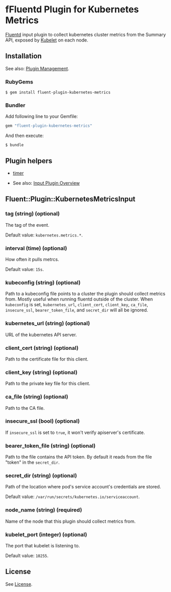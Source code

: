 # fFluentd Plugin for Kubernetes Metrics

[Fluentd](https://fluentd.org/) input plugin to collect kubernetes cluster metrics from the Summary API, exposed by [Kubelet](https://kubernetes.io/docs/admin/kubelet/) on each node.

## Installation

See also: [Plugin Management](https://docs.fluentd.org/v1.0/articles/plugin-management).

### RubyGems

```
$ gem install fluent-plugin-kubernetes-metrics
```

### Bundler

Add following line to your Gemfile:

```ruby
gem "fluent-plugin-kubernetes-metrics"
```

And then execute:

```
$ bundle
```

## Plugin helpers

* [timer](https://docs.fluentd.org/v1.0/articles/api-plugin-helper-timer)

* See also: [Input Plugin Overview](https://docs.fluentd.org/v1.0/articles/input-plugin-overview)

## Fluent::Plugin::KubernetesMetricsInput

### tag (string) (optional)

The tag of the event.

Default value: `kubernetes.metrics.*`.

### interval (time) (optional)

How often it pulls metrcs.

Default value: `15s`.

### kubeconfig (string) (optional)

Path to a kubeconfig file points to a cluster the plugin should collect metrics from. Mostly useful when running fluentd outside of the cluster. When `kubeconfig` is set, `kubernetes_url`, `client_cert`, `client_key`, `ca_file`, `insecure_ssl`, `bearer_token_file`, and `secret_dir` will all be ignored.

### kubernetes_url (string) (optional)

URL of the kubernetes API server.

### client_cert (string) (optional)

Path to the certificate file for this client.

### client_key (string) (optional)

Path to the private key file for this client.

### ca_file (string) (optional)

Path to the CA file.

### insecure_ssl (bool) (optional)

If `insecure_ssl` is set to `true`, it won't verify apiserver's certificate.

### bearer_token_file (string) (optional)

Path to the file contains the API token. By default it reads from the file "token" in the `secret_dir`.

### secret_dir (string) (optional)

Path of the location where pod's service account's credentials are stored.

Default value: `/var/run/secrets/kubernetes.io/serviceaccount`.

### node_name (string) (required)

Name of the node that this plugin should collect metrics from.

### kubelet_port (integer) (optional)

The port that kubelet is listening to.

Default value: `10255`.

## License

See [License](LICENSE).
